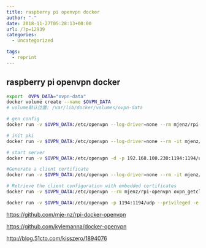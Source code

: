 ```yaml
---
title: raspberry pi openvpn docker
author: "-"
date: 2018-11-27T05:28:13+00:00
url: /?p=12939
categories:
  - Uncategorized

tags:
  - reprint
---
```

## raspberry pi openvpn docker
```bash
export  OVPN_DATA="ovpn-data"
docker volume create --name $OVPN_DATA
# volume默认位置: /var/lib/docker/volumes/ovpn-data

# gen config
docker run -v $OVPN_DATA:/etc/openvpn --log-driver=none --rm mjenz/rpi-openvpn ovpn_genconfig -u udp://xxx.wiloon.com

# init pki
docker run -v $OVPN_DATA:/etc/openvpn --log-driver=none --rm -it mjenz/rpi-openvpn ovpn_initpki

# start server
docker run -v $OVPN_DATA:/etc/openvpn -d -p 192.168.100.230:1194:1194/udp --cap-add=NET_ADMIN --name openvpn --restart=always mjenz/rpi-openvpn

#Generate a client certificate
docker run -v $OVPN_DATA:/etc/openvpn --log-driver=none --rm -it mjenz/rpi-openvpn easyrsa build-client-full client0 nopass

# Retrieve the client configuration with embedded certificates
docker run -v $OVPN_DATA:/etc/openvpn --rm mjenz/rpi-openvpn ovpn_getclient client0 > client0.ovpn

docker run -v $OVPN_DATA:/etc/openvpn -p 1194:1194/udp --privileged -e DEBUG=1 mjenz/rpi-openvpn

```

https://github.com/mje-nz/rpi-docker-openvpn
  
https://github.com/kylemanna/docker-openvpn
  
http://blog.51cto.com/kisszero/1894076